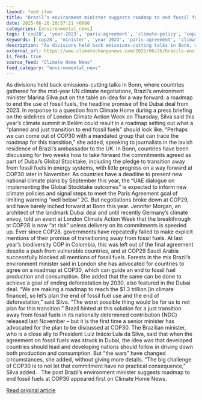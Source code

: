 ```yaml
---
layout: feed_item
title: "Brazil’s environment minister suggests roadmap to end fossil fuels at COP30"
date: 2025-06-26 20:57:21 +0000
categories: [environmental_news]
tags: ['cop28', 'year-2023', 'paris-agreement', 'climate-policy', 'cop29', 'emissions', 'fossil-fuels', 'climate-summit']
keywords: ['cop28', 'minister', 'year-2023', 'paris-agreement', 'climate-policy', 'environment', 'cop29', 'brazil']
description: "As divisions held back emissions-cutting talks in Bonn, where countries gathered for the mid-year UN climate negotiations, Brazil&#8217;s environment ministe..."
external_url: https://www.climatechangenews.com/2025/06/26/brazils-environment-minister-suggests-roadmap-to-end-fossil-fuels-at-cop30/
is_feed: true
source_feed: "Climate Home News"
feed_category: "environmental_news"
---
```


As divisions held back emissions-cutting talks in Bonn, where countries gathered for the mid-year UN climate negotiations, Brazil&#8217;s environment minister Marina Silva put on the table an idea for a way forward: a roadmap to end the use of fossil fuels, the headline promise of the Dubai deal from 2023. In response to a question from Climate Home during a press briefing on the sidelines of London Climate Action Week on Thursday, Silva said this year’s climate summit in Belém could result in a roadmap setting out what a &#8220;planned and just transition to end fossil fuels&#8221; should look like. “Perhaps we can come out of COP30 with a mandated group that can trace the roadmap for this transition,” she added, speaking to journalists in the lavish residence of Brazil&#8217;s ambassador to the UK. In Bonn, countries have been discussing for two weeks how to take forward the commitments agreed as part of Dubai&#8217;s Global Stocktake, including the pledge to transition away from fossil fuels in energy systems, with little progress on a way forward at COP30 later in November. As countries have a deadline to present new national climate plans by September this year, the &#8220;UAE dialogue on implementing the Global Stocktake outcomes&#8221; is expected to inform new climate policies and signal steps to meet the Paris Agreement goal of limiting warming &#8220;well below&#8221; 2C. But negotiations broke down at COP29, and have barely inched forward at Bonn this year. Jennifer Morgan, an architect of the landmark Dubai deal and until recently Germany’s climate envoy, told an event at London Climate Action Week that the breakthrough at COP28 is now &#8220;at risk&#8221; unless delivery on its commitments is speeded up. Ever since COP28, governments have repeatedly failed to make explicit mentions of their promise of transitioning away from fossil fuels. At last year&#8217;s biodiversity COP in Colombia, this was left out of the final agreement despite a push from vulnerable countries, and at COP29 Saudi Arabia successfully blocked all mentions of fossil fuels. Forests in the mix Brazil&#8217;s environment minister said in London she has advocated for countries to agree on a roadmap at COP30, which can guide an end to fossil fuel production and consumption. She added that the same can be done to achieve a goal of ending deforestation by 2030, also featured in the Dubai deal. &#8220;We are making a roadmap to reach the $1.3 trillion [in climate finance], so let&#8217;s plan the end of fossil fuel use and the end of deforestation,&#8221; said Silva. &#8220;The worst possible thing would be for us to not plan for this transition.&#8221; Brazil hinted at this solution for a just transition away from fossil fuels in its nationally determined contribution (NDC) released last November &#8211; but it is the first time a senior minister has advocated for the plan to be discussed at COP30. The Brazilian minister, who is a close ally to President Luiz Inácio Lula da Silva, said that when the agreement on fossil fuels was struck in Dubai, the idea was that developed countries should lead and developing nations should follow in driving down both production and consumption. But “the wars” have changed circumstances, she added, without giving more details.&nbsp;&#8220;The big challenge of COP30 is to not let that commitment have no practical consequence,&#8221; Silva added.&nbsp;&nbsp; The post Brazil&#8217;s environment minister suggests roadmap to end fossil fuels at COP30 appeared first on Climate Home News.

[Read original article](https://www.climatechangenews.com/2025/06/26/brazils-environment-minister-suggests-roadmap-to-end-fossil-fuels-at-cop30/)
